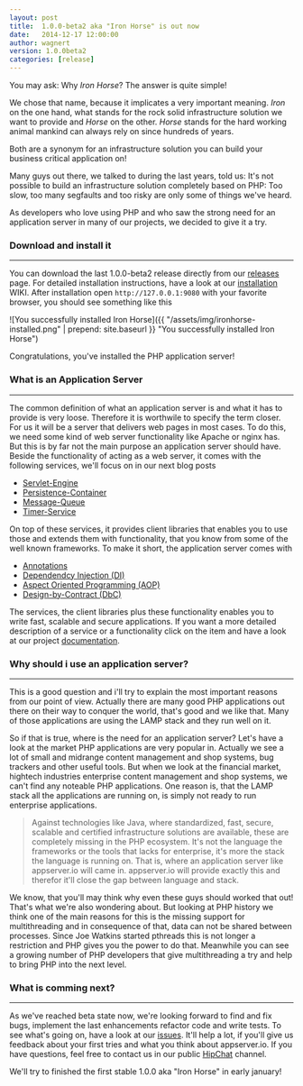 ```yaml
---
layout: post
title:  1.0.0-beta2 aka "Iron Horse" is out now
date:   2014-12-17 12:00:00
author: wagnert
version: 1.0.0beta2
categories: [release]
---
```


You may ask: Why *Iron Horse*? The answer is quite simple!

We chose that name, because it implicates a very important meaning. *Iron* on the one hand, what stands for the
rock solid infrastructure solution we want to provide and *Horse* on the other. *Horse* stands for the hard 
working animal mankind can always rely on since hundreds of years.

Both are a synonym for an infrastructure solution you can build your business critical application on!

Many guys out there, we talked to during the last years, told us: It's not possible to build an infrastructure
solution completely based on PHP: Too slow, too many segfaults and too risky are only some of things we've 
heard.

As developers who love using PHP and who saw the strong need for an application server in many of our projects,
we decided to give it a try.

### Download and install it
***

You can download the last 1.0.0-beta2 release directly from our [releases](https://github.com/appserver-io/appserver/releases) page. For detailed installation instructions, have a look at our [installation](https://github.com/appserver-io/appserver/wiki/01.-Installation) WIKI. After installation open `http://127.0.0.1:9080` with your favorite browser, you should see something like this

![You successfully installed Iron Horse]({{ "/assets/img/ironhorse-installed.png" | prepend: site.baseurl }} "You successfully installed Iron Horse")

Congratulations, you've installed the PHP application server!

### What is an Application Server
*** 

The common definition of what an application server is and what it has to provide is very loose. Therefore it
is worthwile to specify the term closer. For us it will be a server that delivers web pages in most cases.
To do this, we need some kind of web server functionality like Apache or nginx has. But this is by far not
the main purpose an application server should have. Beside the functionality of acting as a web server, it
comes with the following services, we'll focus on in our next blog posts

* [Servlet-Engine](<{{ "/get-started/documentation/servlet-engine.html" | prepend: site.baseurl }}>)
* [Persistence-Container](<{{ "/get-started/documentation/persistence-container.html" | prepend: site.baseurl }}>)
* [Message-Queue](<{{ "/get-started/documentation/message-queue.html" | prepend: site.baseurl }}>)
* [Timer-Service](<{{ "/get-started/documentation/timer-service.html" | prepend: site.baseurl }}>)

On top of these services, it provides client libraries that enables you to use those and extends them with 
functionality, that you know from some of the well known frameworks. To make it short, the application server
comes with

* [Annotations](<{{ "/get-started/documentation/annotations.html" | prepend: site.baseurl }}>)
* [Dependendcy Injection (DI)](<{{ "/get-started/documentation/dependency-injection.html" | prepend: site.baseurl }}>)
* [Aspect Oriented Programming (AOP)](<{{ "/get-started/documentation/aop.html" | prepend: site.baseurl }}>)
* [Design-by-Contract (DbC)](<{{ "/get-started/documentation/design-by-contract.html" | prepend: site.baseurl }}>)

The services, the client libraries plus these functionality enables you to write fast, scalable and secure
applications. If you want a more detailed description of a service or a functionality click on the item and
have a look at our project [documentation](<{{ "/get-started/documentation.html" | prepend: site.baseurl }}>).

### Why should i use an application server?
***

This is a good question and i'll try to explain the most important reasons from our point of view. Actually
there are many good PHP applications out there on their way to conquer the world, that's good and we like
that. Many of those applications are using the LAMP stack and they run well on it.

So if that is true, where is the need for an application server? Let's have a look at the market PHP 
applications are very popular in. Actually we see a lot of small and midrange content management and shop 
systems, bug trackers and other useful tools. But when we look at the financial market, hightech industries
enterprise content management and shop systems, we can't find any noteable PHP applications. One reason is,
that the LAMP stack all the applications are running on, is simply not ready to run enterprise applications.

> Against technologies like Java, where standardized, fast, secure, scalable and certified infrastructure 
> solutions are available, these are completely missing in the PHP ecosystem. It's not the language the 
> frameworks or the tools that lacks for enterprise, it's more the stack the language is running on. That is,
> where an application server like appserver.io will came in. appserver.io will provide exactly this and
> therefor it'll close the gap between language and stack.

We know, that you'll may think why even these guys should worked that out! That's what we're also wondering
about. But looking at PHP history we think one of the main reasons for this is the missing support for
multithreading and in consequence of that, data can not be shared between processes. Since Joe Watkins 
started pthreads this is not longer a restriction and PHP gives you the power to do that. Meanwhile you can
see a growing number of PHP developers that give multithreading a try and help to bring PHP into the next level.

### What is comming next?
***

As we've reached beta state now, we're looking forward to find and fix bugs, implement the last enhancements 
refactor code and write tests. To see what's going on, have a look at our [issues](https://github.com/appserver-io/appserver/milestones/Release%201.0.0.0%20%22Iron%20Horse%22). It'll
help a lot, if you'll give us feedback about your first tries and what you think about appserver.io. If you
have questions, feel free to contact us in our public [HipChat](http://appserver.io/community/contributing.html) channel.

We'll try to finished the first stable 1.0.0 aka "Iron Horse" in early january!
